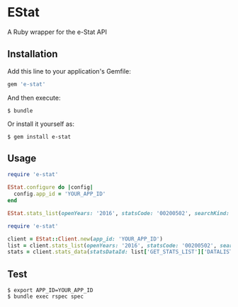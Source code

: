 # EStat

A Ruby wrapper for the e-Stat API

## Installation

Add this line to your application's Gemfile:

```ruby
gem 'e-stat'
```

And then execute:

    $ bundle

Or install it yourself as:

    $ gem install e-stat

## Usage

```ruby
require 'e-stat'

EStat.configure do |config|
  config.app_id = 'YOUR_APP_ID'
end

EStat.stats_list(openYears: '2016', statsCode: '00200502', searchKind: '3', statsNameList: 'Y')
```


```ruby
require 'e-stat'

client = EStat::Client.new(app_id: 'YOUR_APP_ID')
list = client.stats_list(openYears: '2016', statsCode: '00200502', searchKind: '3')
stats = client.stats_data(statsDataId: list['GET_STATS_LIST']['DATALIST_INF']['TABLE_INF'][0]['@id'])
```

## Test

```
$ export APP_ID=YOUR_APP_ID
$ bundle exec rspec spec
```
